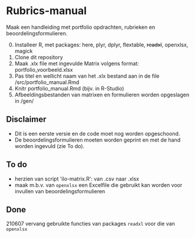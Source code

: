 # Rubrics-manual

Maak een handleiding met portfolio opdrachten, rubrieken en beoordelingsformulieren.

0. Installeer R, met packages: here, plyr, dplyr, flextable, ~~readxl~~, openxlsx, magick
1. Clone dit repository
2. Maak .xlx file met ingevulde Matrix volgens format: portfolio_voorbeeld.xlsx
3. Pas titel en wellicht naam van het .xlx bestand aan in de file /src/portfolio_manual.Rmd
4. Knitr portfolio_manual.Rmd (bijv. in R-Studio)
6. Afbeeldingsbestanden van matrixen en formulieren worden opgeslagen in /gen/


## Disclaimer

- Dit is een eerste versie en de code moet nog worden opgeschoond. 
- De beoordelingsformulieren moeten worden geprint en met de hand worden ingevuld (zie To do).

## To do 

- herzien van script 'ilo-matrix.R': van .csv naar .xlsx
- maak m.b.v. van `openxlsx` een Excelfile die gebruikt kan worden voor invullen van beoordelingsformulieren

## Done
210607 vervang gebruikte functies van packages `readxl` voor die van  `openxlsx`

